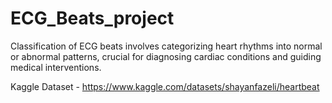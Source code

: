 # ECG_Beats_project
Classification of ECG beats involves categorizing heart rhythms into normal or abnormal patterns, crucial for diagnosing cardiac conditions and guiding medical interventions.

Kaggle Dataset - https://www.kaggle.com/datasets/shayanfazeli/heartbeat
